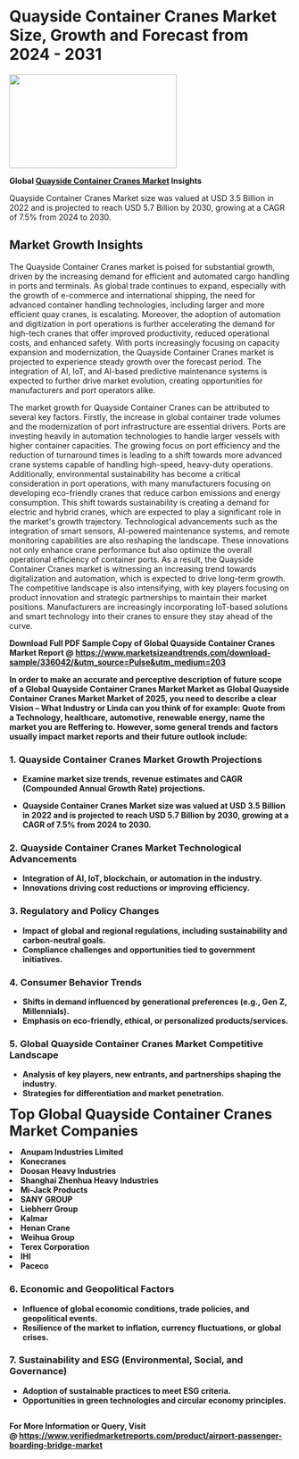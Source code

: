<H1>Quayside Container Cranes Market Size, Growth and Forecast from 2024 - 2031</H1><img class="aligncenter size-medium wp-image-584254" src="https://thirdeyenews.in/wp-content/uploads/2024/09/Global-Market-Research-300x168.jpeg" alt="" width="300" height="168" /><p><strong>Global&nbsp;<a href="https://www.marketsizeandtrends.com/download-sample/336042/&amp;utm_source=Pulse&amp;utm_medium=203">Quayside Container Cranes Market</a> Insights</strong></p><p>Quayside Container Cranes Market size was valued at USD 3.5 Billion in 2022 and is projected to reach USD 5.7 Billion by 2030, growing at a CAGR of 7.5% from 2024 to 2030.</p><p><h2>Market Growth Insights</h2> <p>The Quayside Container Cranes market is poised for substantial growth, driven by the increasing demand for efficient and automated cargo handling in ports and terminals. As global trade continues to expand, especially with the growth of e-commerce and international shipping, the need for advanced container handling technologies, including larger and more efficient quay cranes, is escalating. Moreover, the adoption of automation and digitization in port operations is further accelerating the demand for high-tech cranes that offer improved productivity, reduced operational costs, and enhanced safety. With ports increasingly focusing on capacity expansion and modernization, the Quayside Container Cranes market is projected to experience steady growth over the forecast period. The integration of AI, IoT, and AI-based predictive maintenance systems is expected to further drive market evolution, creating opportunities for manufacturers and port operators alike.</p> <p><strong></strong></p> <p>The market growth for Quayside Container Cranes can be attributed to several key factors. Firstly, the increase in global container trade volumes and the modernization of port infrastructure are essential drivers. Ports are investing heavily in automation technologies to handle larger vessels with higher container capacities. The growing focus on port efficiency and the reduction of turnaround times is leading to a shift towards more advanced crane systems capable of handling high-speed, heavy-duty operations. Additionally, environmental sustainability has become a critical consideration in port operations, with many manufacturers focusing on developing eco-friendly cranes that reduce carbon emissions and energy consumption. This shift towards sustainability is creating a demand for electric and hybrid cranes, which are expected to play a significant role in the market's growth trajectory. Technological advancements such as the integration of smart sensors, AI-powered maintenance systems, and remote monitoring capabilities are also reshaping the landscape. These innovations not only enhance crane performance but also optimize the overall operational efficiency of container ports. As a result, the Quayside Container Cranes market is witnessing an increasing trend towards digitalization and automation, which is expected to drive long-term growth. The competitive landscape is also intensifying, with key players focusing on product innovation and strategic partnerships to maintain their market positions. Manufacturers are increasingly incorporating IoT-based solutions and smart technology into their cranes to ensure they stay ahead of the curve. </p> <p><strong></p><p><span class=""><strong>Download Full PDF Sample Copy of Global Quayside Container Cranes Market Report</strong> @ <a href="https://www.marketsizeandtrends.com/download-sample/336042/&amp;utm_source=Pulse&amp;utm_medium=203" target="_blank">https://www.marketsizeandtrends.com/download-sample/336042/&amp;utm_source=Pulse&amp;utm_medium=203</a></span></p><p>In order to make an accurate and perceptive description of future scope of a Global&nbsp;Quayside Container Cranes Market Market as Global&nbsp;Quayside Container Cranes Market Market of 2025, you need to describe a clear Vision &ndash; What Industry or Linda can you think of for example: Quote from a Technology, healthcare, automotive, renewable energy, name the market you are Reffering to. However, some general trends and factors usually impact market reports and their future outlook include:</p><h3>1.&nbsp;<strong>Quayside Container Cranes Market Growth Projections</strong></h3><ul><li>Examine market size trends, revenue estimates and CAGR (Compounded Annual Growth Rate) projections.</li><li><p>Quayside Container Cranes Market size was valued at USD 3.5 Billion in 2022 and is projected to reach USD 5.7 Billion by 2030, growing at a CAGR of 7.5% from 2024 to 2030.</p></li></ul><h3>2.&nbsp;<strong>Quayside Container Cranes Market Technological Advancements</strong></h3><ul><li>Integration of AI, IoT, blockchain, or automation in the industry.</li><li>Innovations driving cost reductions or improving efficiency.</li></ul><h3>3.&nbsp;<strong>Regulatory and Policy Changes</strong></h3><ul><li>Impact of global and regional regulations, including sustainability and carbon-neutral goals.</li><li>Compliance challenges and opportunities tied to government initiatives.</li></ul><h3>4.&nbsp;<strong>Consumer Behavior Trends</strong></h3><ul><li>Shifts in demand influenced by generational preferences (e.g., Gen Z, Millennials).</li><li>Emphasis on eco-friendly, ethical, or personalized products/services.</li></ul><h3>5.&nbsp;<strong>Global Quayside Container Cranes Market Competitive Landscape</strong></h3><ul><li>Analysis of key players, new entrants, and partnerships shaping the industry.</li><li>Strategies for differentiation and market penetration.</li></ul><p data-pm-slice="1 1 []"><span style="color: inherit; font-family: inherit; font-size: 25px;">Top Global Quayside Container Cranes Market Companies</span></p><div class="" data-test-id=""><p><li>Anupam Industries Limited</li><li> Konecranes</li><li> Doosan Heavy Industries</li><li> Shanghai Zhenhua Heavy Industries</li><li> Mi-Jack Products</li><li> SANY GROUP</li><li> Liebherr Group</li><li> Kalmar</li><li> Henan Crane</li><li> Weihua Group</li><li> Terex Corporation</li><li> IHI</li><li> Paceco</li></p></div><h3>6.&nbsp;<strong>Economic and Geopolitical Factors</strong></h3><ul><li>Influence of global economic conditions, trade policies, and geopolitical events.</li><li>Resilience of the market to inflation, currency fluctuations, or global crises.</li></ul><h3>7.&nbsp;<strong>Sustainability and ESG (Environmental, Social, and Governance)</strong></h3><ul><li>Adoption of sustainable practices to meet ESG criteria.</li><li>Opportunities in green technologies and circular economy principles.</li></ul><h2><strong style="font-size: 14px;">For More Information or Query, Visit @&nbsp;</strong><a style="background-color: #ffffff; font-size: 14px;" href="https://www.marketsizeandtrends.com/report/quayside-container-cranes-market/" target="_blank">https://www.verifiedmarketreports.com/product/airport-passenger-boarding-bridge-market</a></h2>
